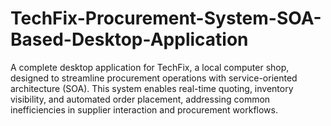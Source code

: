 # TechFix-Procurement-System-SOA-Based-Desktop-Application
A complete desktop application for TechFix, a local computer shop, designed to streamline procurement operations with service-oriented architecture (SOA). This system enables real-time quoting, inventory visibility, and automated order placement, addressing common inefficiencies in supplier interaction and procurement workflows.
